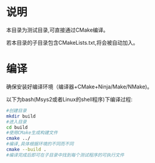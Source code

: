 # 说明

本目录为测试目录,可直接通过CMake编译。

若本目录的子目录包含CMakeLists.txt,将会被自动加入。

# 编译

确保安装好编译环境（编译器+CMake+Ninja/Make/NMake)。

以下为bash(Msys2或者Linux的shell程序)下编译过程:

```bash
#创建目录
mkdir build
#进入目录
cd build
#使用CMake生成构建文件
cmake ../
#编译,具体根据环境的不同而不同
cmake --build .
#编译完成后即可在子目录中找到每个测试程序的可执行文件
```


